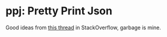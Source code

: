 # ppj: Pretty Print Json

Good ideas from [this thread](https://stackoverflow.com/questions/19038598/how-can-i-pretty-print-json-using-go) in StackOverflow, garbage is mine.
